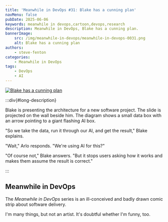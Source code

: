 ```yaml
---
title: 'Meanwhile in DevOps #31: Blake has a cunning plan'
navMenu: false
pubDate: 2025-06-06
keywords: meanwhile in devops,cartoon,devops,research
description: Meanwhile in DevOps, Blake has a cunning plan.
bannerImage:
    src: /img/meanwhile-in-devops/meanwhile-in-devops-0031.png
    alt: Blake has a cunning plan
authors:
    - steve-fenton
categories:
    - Meanwhile in DevOps
tags:
    - DevOps
    - AI
---
```


<a href="#long-description">
<img src="/img/meanwhile-in-devops/meanwhile-in-devops-0031.png" alt="Blake has a cunning plan" />
</a>

:::div{#long-description}

Blake is presenting the architecture for a new software project. The slide is projected on the wall beside him. The diagram shows a small data box with an arrow pointing to a giant flashing AI box.

"So we take the data, run it through our AI, and get the result," Blake explains.

"Wait," Arlo responds. "We're using AI for this?"

"Of course not," Blake answers. "But it stops users asking how it works and makes them assume the result is correct."

:::

## Meanwhile in DevOps

The *Meanwhile in DevOps* series is an ill-conceived and badly drawn comic strip about software delivery.

I'm many things, but not an artist. It's doubtful whether I'm funny, too.
